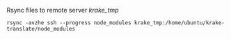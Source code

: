 Rsync files to remote server *krake_tmp*
```
rsync -avzhe ssh --progress node_modules krake_tmp:/home/ubuntu/krake-translate/node_modules
```